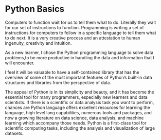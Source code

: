 # Python Basics


Computers to function wait for us to tell them what to do. Literally they wait for our set of instructions to function. Programming is writing a set of instructions for computers to follow in a specific language to tell them what to do next. It is a very creative process and an attestation to human ingenuity, creativity and intuition.

As a new learner, I chose the Python programming language to solve data problems,to be more productive in handling the data and information that I will encounter.

I feel it will be  valuable to have a self-contained library that has the overview of some of the most important features of Python’s built-in data structures and libraries from the perspective of data.

The appeal of Python is in its simplicity and beauty, and it has become the essential tool for many programmers, especially new learners and data scientists. If there is a scientific or data analysis task you want to perform, chances are Python language offers excellent resources for learning the language, high level lang capabilities, numerous  tools and packages, and now a growing literature on data science, data analysis, and machine learning which accompany those needs. Python is a first-class tool for scientific computing tasks, including the analysis and visualization of large datasets.
